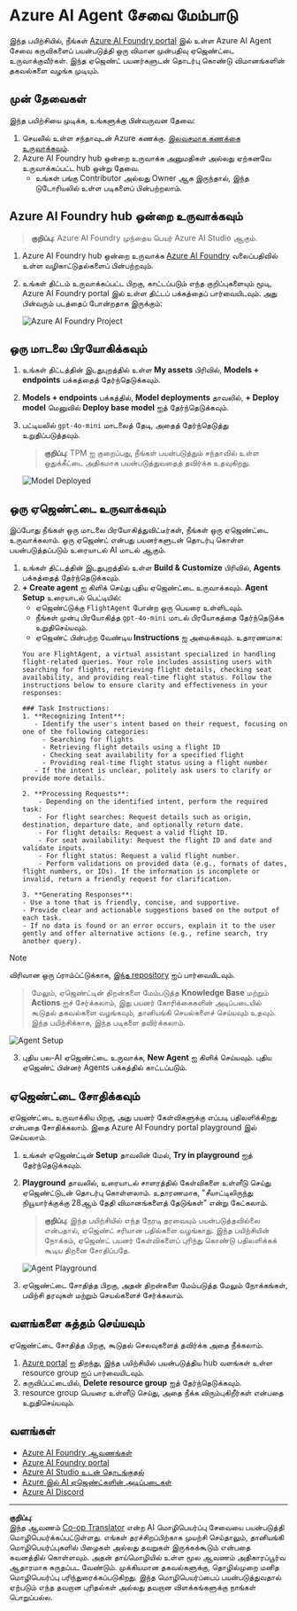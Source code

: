 <!--
CO_OP_TRANSLATOR_METADATA:
{
  "original_hash": "7e92870dc0843e13d4dabc620c09d2d9",
  "translation_date": "2025-10-11T11:16:31+00:00",
  "source_file": "02-explore-agentic-frameworks/azure-ai-foundry-agent-creation.md",
  "language_code": "ta"
}
-->
# Azure AI Agent சேவை மேம்பாடு

இந்த பயிற்சியில், நீங்கள் [Azure AI Foundry portal](https://ai.azure.com/?WT.mc_id=academic-105485-koreyst) இல் உள்ள Azure AI Agent சேவை கருவிகளைப் பயன்படுத்தி ஒரு விமான முன்பதிவு ஏஜெண்ட்டை உருவாக்குவீர்கள். இந்த ஏஜெண்ட் பயனர்களுடன் தொடர்பு கொண்டு விமானங்களின் தகவல்களை வழங்க முடியும்.

## முன் தேவைகள்

இந்த பயிற்சியை முடிக்க, உங்களுக்கு பின்வருவன தேவை:
1. செயலில் உள்ள சந்தாவுடன் Azure கணக்கு. [இலவசமாக கணக்கை உருவாக்கவும்](https://azure.microsoft.com/free/?WT.mc_id=academic-105485-koreyst).
2. Azure AI Foundry hub ஒன்றை உருவாக்க அனுமதிகள் அல்லது ஏற்கனவே உருவாக்கப்பட்ட hub ஒன்று தேவை.
    - உங்கள் பங்கு Contributor அல்லது Owner ஆக இருந்தால், இந்த டுடோரியலில் உள்ள படிகளைப் பின்பற்றலாம்.

## Azure AI Foundry hub ஒன்றை உருவாக்கவும்

> **குறிப்பு:** Azure AI Foundry முந்தைய பெயர் Azure AI Studio ஆகும்.

1. Azure AI Foundry hub ஒன்றை உருவாக்க [Azure AI Foundry](https://learn.microsoft.com/en-us/azure/ai-studio/?WT.mc_id=academic-105485-koreyst) வலைப்பதிவில் உள்ள வழிகாட்டுதல்களைப் பின்பற்றவும்.
2. உங்கள் திட்டம் உருவாக்கப்பட்ட பிறகு, காட்டப்படும் எந்த குறிப்புகளையும் மூடி, Azure AI Foundry portal இல் உள்ள திட்டப் பக்கத்தைப் பார்வையிடவும். அது பின்வரும் படத்தைப் போன்றதாக இருக்கும்:

    ![Azure AI Foundry Project](../../../translated_images/azure-ai-foundry.88d0c35298348c2fca620668d9b567b50b18dfe94fd2251e0793a28d4d60854e.ta.png)

## ஒரு மாடலை பிரயோகிக்கவும்

1. உங்கள் திட்டத்தின் இடதுபுறத்தில் உள்ள **My assets** பிரிவில், **Models + endpoints** பக்கத்தைத் தேர்ந்தெடுக்கவும்.
2. **Models + endpoints** பக்கத்தில், **Model deployments** தாவலில், **+ Deploy model** மெனுவில் **Deploy base model** ஐத் தேர்ந்தெடுக்கவும்.
3. பட்டியலில் `gpt-4o-mini` மாடலைத் தேடி, அதைத் தேர்ந்தெடுத்து உறுதிப்படுத்தவும்.

    > **குறிப்பு**: TPM ஐ குறைப்பது, நீங்கள் பயன்படுத்தும் சந்தாவில் உள்ள ஒதுக்கீட்டை அதிகமாக பயன்படுத்துவதைத் தவிர்க்க உதவுகிறது.

    ![Model Deployed](../../../translated_images/model-deployment.3749c53fb81e18fdc2da5beb872441b4a5f86a2d1206c5a9999a4997f78e4b7a.ta.png)

## ஒரு ஏஜெண்ட்டை உருவாக்கவும்

இப்போது நீங்கள் ஒரு மாடலை பிரயோகித்துவிட்டீர்கள், நீங்கள் ஒரு ஏஜெண்ட்டை உருவாக்கலாம். ஒரு ஏஜெண்ட் என்பது பயனர்களுடன் தொடர்பு கொள்ள பயன்படுத்தப்படும் உரையாடல் AI மாடல் ஆகும்.

1. உங்கள் திட்டத்தின் இடதுபுறத்தில் உள்ள **Build & Customize** பிரிவில், **Agents** பக்கத்தைத் தேர்ந்தெடுக்கவும்.
2. **+ Create agent** ஐ கிளிக் செய்து புதிய ஏஜெண்ட்டை உருவாக்கவும். **Agent Setup** உரையாடல் பெட்டியில்:
    - ஏஜெண்ட்டுக்கு `FlightAgent` போன்ற ஒரு பெயரை உள்ளிடவும்.
    - நீங்கள் முன்பு பிரயோகித்த `gpt-4o-mini` மாடல் பிரயோகத்தை தேர்ந்தெடுக்க உறுதிசெய்யவும்.
    - ஏஜெண்ட் பின்பற்ற வேண்டிய **Instructions** ஐ அமைக்கவும். உதாரணமாக:
    ```
    You are FlightAgent, a virtual assistant specialized in handling flight-related queries. Your role includes assisting users with searching for flights, retrieving flight details, checking seat availability, and providing real-time flight status. Follow the instructions below to ensure clarity and effectiveness in your responses:

    ### Task Instructions:
    1. **Recognizing Intent**:
       - Identify the user's intent based on their request, focusing on one of the following categories:
         - Searching for flights
         - Retrieving flight details using a flight ID
         - Checking seat availability for a specified flight
         - Providing real-time flight status using a flight number
       - If the intent is unclear, politely ask users to clarify or provide more details.
        
    2. **Processing Requests**:
        - Depending on the identified intent, perform the required task:
        - For flight searches: Request details such as origin, destination, departure date, and optionally return date.
        - For flight details: Request a valid flight ID.
        - For seat availability: Request the flight ID and date and validate inputs.
        - For flight status: Request a valid flight number.
        - Perform validations on provided data (e.g., formats of dates, flight numbers, or IDs). If the information is incomplete or invalid, return a friendly request for clarification.

    3. **Generating Responses**:
    - Use a tone that is friendly, concise, and supportive.
    - Provide clear and actionable suggestions based on the output of each task.
    - If no data is found or an error occurs, explain it to the user gently and offer alternative actions (e.g., refine search, try another query).
    
    ```
> [!NOTE]
> விரிவான ஒரு ப்ராம்ப்ட்டுக்காக, [இந்த repository](https://github.com/ShivamGoyal03/RoamMind) ஐப் பார்வையிடவும்.

> மேலும், ஏஜெண்ட்டின் திறன்களை மேம்படுத்த **Knowledge Base** மற்றும் **Actions** ஐச் சேர்க்கலாம், இது பயனர் கோரிக்கைகளின் அடிப்படையில் கூடுதல் தகவல்களை வழங்கவும், தானியங்கி செயல்களைச் செய்யவும் உதவும். இந்த பயிற்சிக்காக, இந்த படிகளை தவிர்க்கலாம்.

![Agent Setup](../../../translated_images/agent-setup.9bbb8755bf5df672c712a9aaed6482305d32a4986742e6b21faf59485f25c50a.ta.png)

3. புதிய பல-AI ஏஜெண்ட்டை உருவாக்க, **New Agent** ஐ கிளிக் செய்யவும். புதிய ஏஜெண்ட் பின்னர் Agents பக்கத்தில் காட்டப்படும்.

## ஏஜெண்ட்டை சோதிக்கவும்

ஏஜெண்ட்டை உருவாக்கிய பிறகு, அது பயனர் கேள்விகளுக்கு எப்படி பதிலளிக்கிறது என்பதை சோதிக்கலாம். இதை Azure AI Foundry portal playground இல் செய்யலாம்.

1. உங்கள் ஏஜெண்ட்டின் **Setup** தாவலின் மேல், **Try in playground** ஐத் தேர்ந்தெடுக்கவும்.
2. **Playground** தாவலில், உரையாடல் சாளரத்தில் கேள்விகளை உள்ளீடு செய்து ஏஜெண்ட்டுடன் தொடர்பு கொள்ளலாம். உதாரணமாக, "சீயாட்டிலிருந்து நியூயார்க்குக்கு 28ஆம் தேதி விமானங்களைத் தேடுங்கள்" என்று கேட்கலாம்.

    > **குறிப்பு**: இந்த பயிற்சியில் எந்த நேரடி தரவையும் பயன்படுத்தவில்லை என்பதால், ஏஜெண்ட் சரியான பதில்களை வழங்காது. இந்த பயிற்சியின் நோக்கம், ஏஜெண்ட் பயனர் கேள்விகளைப் புரிந்து கொண்டு பதிலளிக்கக் கூடிய திறனை சோதிப்பதே.

    ![Agent Playground](../../../translated_images/agent-playground.dc146586de71501011798b919ae595f4d4facf8c3a5f53e0107e7b80fc2418d1.ta.png)

3. ஏஜெண்ட்டை சோதித்த பிறகு, அதன் திறன்களை மேம்படுத்த மேலும் நோக்கங்கள், பயிற்சி தரவுகள் மற்றும் செயல்களைச் சேர்க்கலாம்.

## வளங்களை சுத்தம் செய்யவும்

ஏஜெண்ட்டை சோதித்த பிறகு, கூடுதல் செலவுகளைத் தவிர்க்க அதை நீக்கலாம்.
1. [Azure portal](https://portal.azure.com) ஐ திறந்து, இந்த பயிற்சியில் பயன்படுத்திய hub வளங்கள் உள்ள resource group ஐப் பார்வையிடவும்.
2. கருவிப்பட்டையில், **Delete resource group** ஐத் தேர்ந்தெடுக்கவும்.
3. resource group பெயரை உள்ளீடு செய்து, அதை நீக்க விரும்புகிறீர்கள் என்பதை உறுதிசெய்யவும்.

## வளங்கள்

- [Azure AI Foundry ஆவணங்கள்](https://learn.microsoft.com/en-us/azure/ai-studio/?WT.mc_id=academic-105485-koreyst)
- [Azure AI Foundry portal](https://ai.azure.com/?WT.mc_id=academic-105485-koreyst)
- [Azure AI Studio உடன் தொடங்குதல்](https://techcommunity.microsoft.com/blog/educatordeveloperblog/getting-started-with-azure-ai-studio/4095602?WT.mc_id=academic-105485-koreyst)
- [Azure இல் AI ஏஜெண்ட்களின் அடிப்படைகள்](https://learn.microsoft.com/en-us/training/modules/ai-agent-fundamentals/?WT.mc_id=academic-105485-koreyst)
- [Azure AI Discord](https://aka.ms/AzureAI/Discord)

---

**குறிப்பு**:  
இந்த ஆவணம் [Co-op Translator](https://github.com/Azure/co-op-translator) என்ற AI மொழிபெயர்ப்பு சேவையை பயன்படுத்தி மொழிபெயர்க்கப்பட்டுள்ளது. எங்கள் தரச்சிறப்பிற்காக முயற்சி செய்தாலும், தானியங்கி மொழிபெயர்ப்புகளில் பிழைகள் அல்லது தவறுகள் இருக்கக்கூடும் என்பதை கவனத்தில் கொள்ளவும். அதன் தாய்மொழியில் உள்ள மூல ஆவணம் அதிகாரப்பூர்வ ஆதாரமாக கருதப்பட வேண்டும். முக்கியமான தகவல்களுக்கு, தொழில்முறை மனித மொழிபெயர்ப்பு பரிந்துரைக்கப்படுகிறது. இந்த மொழிபெயர்ப்பைப் பயன்படுத்துவதால் ஏற்படும் எந்த தவறான புரிதல்கள் அல்லது தவறான விளக்கங்களுக்கு நாங்கள் பொறுப்பல்ல.